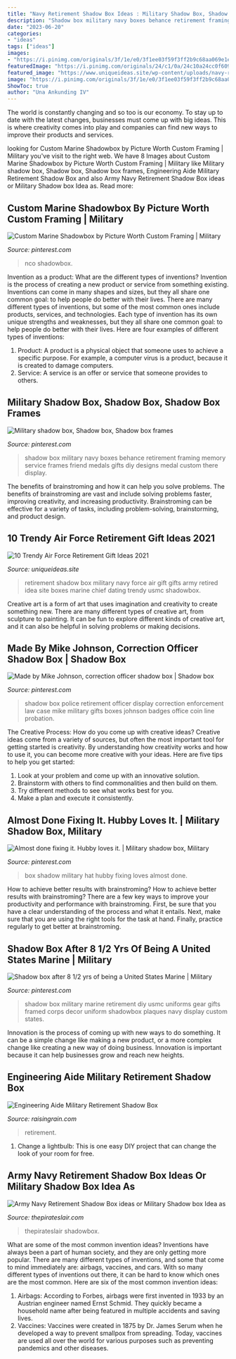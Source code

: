 ```yaml
---
title: "Navy Retirement Shadow Box Ideas : Military Shadow Box, Shadow Box, Shadow Box Frames"
description: "Shadow box military navy boxes behance retirement framing memory service frames friend medals gifts diy designs medal custom there display"
date: "2023-06-20"
categories:
- "ideas"
tags: ["ideas"]
images:
- "https://i.pinimg.com/originals/3f/1e/e0/3f1ee03f59f3ff2b9c68aa069e1ea1d2.jpg"
featuredImage: "https://i.pinimg.com/originals/24/c1/0a/24c10a24cc0f60983968dd6aae6cfd73.jpg"
featured_image: "https://www.uniqueideas.site/wp-content/uploads/navy-retirement-shadow-box-ideas-or-military-shadow-box-idea-as-a-1.jpg"
image: "https://i.pinimg.com/originals/3f/1e/e0/3f1ee03f59f3ff2b9c68aa069e1ea1d2.jpg"
ShowToc: true
author: "Una Ankunding IV"
---
```



The world is constantly changing and so too is our economy. To stay up to date with the latest changes, businesses must come up with big ideas. This is where creativity comes into play and companies can find new ways to improve their products and services.

	

		
looking for Custom Marine Shadowbox by Picture Worth Custom Framing | Military you've visit to the right web. We have 8 Images about Custom Marine Shadowbox by Picture Worth Custom Framing | Military like Military shadow box, Shadow box, Shadow box frames, Engineering Aide Military Retirement Shadow Box and also Army Navy Retirement Shadow Box ideas or Military Shadow box Idea as. Read more:
		
    
## Custom Marine Shadowbox By Picture Worth Custom Framing | Military

<img loading=lazy src="https://i.pinimg.com/736x/e1/73/7e/e1737e8fa11a599466fbd3c8ef946bc4.jpg" onerror="this.onerror=null;this.src='https://tse1.mm.bing.net/th?id=OIP.Qc9e8X_nCxdbFdsEP9ITzgHaKw&amp;pid=15.1';" alt="Custom Marine Shadowbox by Picture Worth Custom Framing | Military">

_Source: pinterest.com_

>nco shadowbox. 

	

Invention as a product: What are the different types of inventions?
Invention is the process of creating a new product or service from something existing. Inventions can come in many shapes and sizes, but they all share one common goal: to help people do better with their lives. 
There are many different types of inventions, but some of the most common ones include products, services, and technologies. Each type of invention has its own unique strengths and weaknesses, but they all share one common goal: to help people do better with their lives. 
Here are four examples of different types of inventions: 
1) Product: A product is a physical object that someone uses to achieve a specific purpose. For example, a computer virus is a product, because it is created to damage computers. 
2) Service: A service is an offer or service that someone provides to others.

    
## Military Shadow Box, Shadow Box, Shadow Box Frames

<img loading=lazy src="https://i.pinimg.com/originals/c4/89/7e/c4897e3e8b9411201616ed9f7a77a8dd.jpg" onerror="this.onerror=null;this.src='https://tse1.mm.bing.net/th?id=OIP.V__0TLMX_1SWrtot56Fj5wHaJl&amp;pid=15.1';" alt="Military shadow box, Shadow box, Shadow box frames">

_Source: pinterest.com_

>shadow box military navy boxes behance retirement framing memory service frames friend medals gifts diy designs medal custom there display. 

	

The benefits of brainstroming and how it can help you solve problems.
The benefits of brainstroming are vast and include solving problems faster, improving creativity, and increasing productivity. Brainstroming can be effective for a variety of tasks, including problem-solving, brainstorming, and product design.

    
## 10 Trendy Air Force Retirement Gift Ideas 2021

<img loading=lazy src="https://www.uniqueideas.site/wp-content/uploads/navy-retirement-shadow-box-ideas-or-military-shadow-box-idea-as-a-1.jpg" onerror="this.onerror=null;this.src='https://tse2.mm.bing.net/th?id=OIP.Hhady0cVEqMqXX2w89xEEgHaGk&amp;pid=15.1';" alt="10 Trendy Air Force Retirement Gift Ideas 2021">

_Source: uniqueideas.site_

>retirement shadow box military navy force air gift gifts army retired idea site boxes marine chief dating trendy usmc shadowbox. 

	

Creative art is a form of art that uses imagination and creativity to create something new. There are many different types of creative art, from sculpture to painting. It can be fun to explore different kinds of creative art, and it can also be helpful in solving problems or making decisions.

    
## Made By Mike Johnson, Correction Officer Shadow Box | Shadow Box

<img loading=lazy src="https://i.pinimg.com/originals/f7/b6/89/f7b68999275b4460841dfc4ef2a98cbb.jpg" onerror="this.onerror=null;this.src='https://tse1.mm.bing.net/th?id=OIP.ddFM9ge5tjJ0HK2wZ-BDcQHaIF&amp;pid=15.1';" alt="Made by Mike Johnson, correction officer shadow box | Shadow box">

_Source: pinterest.com_

>shadow box police retirement officer display correction enforcement law case mike military gifts boxes johnson badges office coin line probation. 

	

The Creative Process: How do you come up with creative ideas?
Creative ideas come from a variety of sources, but often the most important tool for getting started is creativity. By understanding how creativity works and how to use it, you can become more creative with your ideas. Here are five tips to help you get started: 
1. Look at your problem and come up with an innovative solution.
2. Brainstorm with others to find commonalities and then build on them. 
3. Try different methods to see what works best for you. 
4. Make a plan and execute it consistently. 

    
## Almost Done Fixing It. Hubby Loves It. | Military Shadow Box, Military

<img loading=lazy src="https://i.pinimg.com/originals/24/c1/0a/24c10a24cc0f60983968dd6aae6cfd73.jpg" onerror="this.onerror=null;this.src='https://tse1.mm.bing.net/th?id=OIP.IQ-f-npyIG-0ayDi3GshpgHaJ4&amp;pid=15.1';" alt="Almost done fixing it. Hubby loves it. | Military shadow box, Military">

_Source: pinterest.com_

>box shadow military hat hubby fixing loves almost done. 

	

How to achieve better results with brainstroming?
How to achieve better results with brainstroming? There are a few key ways to improve your productivity and performance with brainstroming. First, be sure that you have a clear understanding of the process and what it entails. Next, make sure that you are using the right tools for the task at hand. Finally, practice regularly to get better at brainstroming.

    
## Shadow Box After 8 1/2 Yrs Of Being A United States Marine | Military

<img loading=lazy src="https://i.pinimg.com/originals/3f/1e/e0/3f1ee03f59f3ff2b9c68aa069e1ea1d2.jpg" onerror="this.onerror=null;this.src='https://tse4.mm.bing.net/th?id=OIP.tlO5BpzQdtY3nP6mtGpkQwHaHJ&amp;pid=15.1';" alt="Shadow box after 8 1/2 yrs of being a United States Marine | Military">

_Source: pinterest.com_

>shadow box military marine retirement diy usmc uniforms gear gifts framed corps decor uniform shadowbox plaques navy display custom states. 

	

Innovation is the process of coming up with new ways to do something. It can be a simple change like making a new product, or a more complex change like creating a new way of doing business. Innovation is important because it can help businesses grow and reach new heights.

    
## Engineering Aide Military Retirement Shadow Box

<img loading=lazy src="https://www.raisingrain.com/uploads/2/1/2/9/21291404/s276376470948382617_p97_i2_w640.jpeg" onerror="this.onerror=null;this.src='https://tse3.mm.bing.net/th?id=OIP.5p_aplvQ0ZJvwVAu_gQycwHaE8&amp;pid=15.1';" alt="Engineering Aide Military Retirement Shadow Box">

_Source: raisingrain.com_

>retirement. 

	

1. Change a lightbulb: This is one easy DIY project that can change the look of your room for free.

    
## Army Navy Retirement Shadow Box Ideas Or Military Shadow Box Idea As

<img loading=lazy src="http://www.thepirateslair.com/images/navy-retirement-shadow-box-ideas/mcclain3new.jpg" onerror="this.onerror=null;this.src='https://tse3.mm.bing.net/th?id=OIP.vyZWa6OXmMBF-LxbAYZeiAHaFj&amp;pid=15.1';" alt="Army Navy Retirement Shadow Box ideas or Military Shadow box Idea as">

_Source: thepirateslair.com_

>thepirateslair shadowbox. 

	

What are some of the most common invention ideas?
Inventions have always been a part of human society, and they are only getting more popular. There are many different types of inventions, and some that come to mind immediately are: airbags, vaccines, and cars. With so many different types of inventions out there, it can be hard to know which ones are the most common. Here are six of the most common invention ideas: 
1) Airbags: According to Forbes, airbags were first invented in 1933 by an Austrian engineer named Ernst Schmid. They quickly became a household name after being featured in multiple accidents and saving lives. 
2) Vaccines: Vaccines were created in 1875 by Dr. James Serum when he developed a way to prevent smallpox from spreading. Today, vaccines are used all over the world for various purposes such as preventing pandemics and other diseases.

